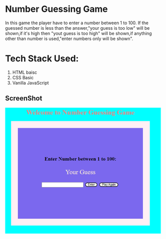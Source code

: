 # Number Guessing Game
In this game the player have to enter a number between 1 to 100. If the guessed number is less than the answer,"your guess is too low" will be shown,if it's high then "yout guess is too high" will be shown,if anything other than number is used,"enter numbers only will be shown".
# Tech Stack Used:
1. HTML baisc
2. CSS Basic
3. Vanilla JavaScript
## ScreenShot
![image](images/guessing_game.png)